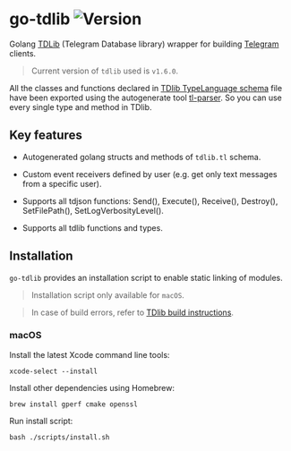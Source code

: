 # go-tdlib ![Version](https://img.shields.io/badge/version-1.0.0-blue.svg)

Golang [TDLib](https://github.com/tdlib/td) (Telegram Database library) wrapper for building [Telegram](https://telegram.org/) clients.

> Current version of `tdlib` used is `v1.6.0`.

All the classes and functions declared in [TDlib TypeLanguage schema](https://github.com/tdlib/td/blob/master/td/generate/scheme/td_api.tl) file have been exported using the autogenerate tool [tl-parser](https://github.com/Arman92/go-tl-parser). So you can use every single type and method in TDlib.

## Key features

* Autogenerated golang structs and methods of `tdlib.tl` schema.

* Custom event receivers defined by user (e.g. get only text messages from a specific user).

* Supports all tdjson functions: Send(), Execute(), Receive(), Destroy(), SetFilePath(), SetLogVerbosityLevel().

* Supports all tdlib functions and types.

## Installation

`go-tdlib` provides an installation script to enable static linking of modules.

> Installation script only available for `macOS`.

> In case of build errors, refer to [TDlib build instructions](https://github.com/tdlib/td#building).

### macOS

Install the latest Xcode command line tools:
```
xcode-select --install
```

Install other dependencies using Homebrew:
```
brew install gperf cmake openssl
```

Run install script:
```
bash ./scripts/install.sh
```
